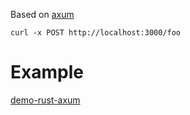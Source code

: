 Based on [axum](https://github.com/tokio-rs/axum)


`curl -x POST http://localhost:3000/foo`

# Example
[demo-rust-axum](https://github.com/joelparkerhenderson/demo-rust-axum)
